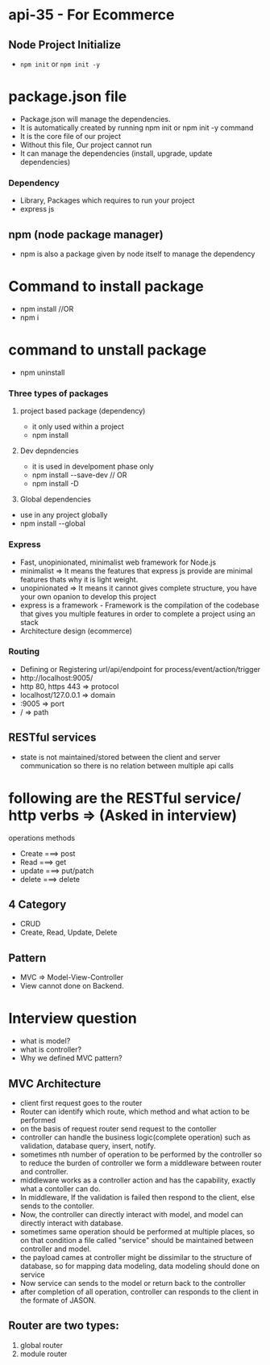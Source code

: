 # api-35 - For Ecommerce
## Node Project Initialize
- `npm init` or `npm init -y`

# package.json file
- Package.json will manage the dependencies. 
- It is automatically created by running npm init or npm init -y command
- It is the core file of our project
- Without this file, Our project cannot run
- It can manage the dependencies (install, upgrade, update dependencies)

### Dependency
- Library, Packages which requires to run your project
- express js

## npm (node package manager)
- npm is also a package given by node itself to manage the dependency

# Command to install package
- npm install <package name>  //OR
- npm i <package name>

# command to unstall package
- npm uninstall <package name>

### Three types of packages
1) project based package (dependency)
   - it only used within a project
   - npm install <package name>

2) Dev depndencies
   - it is used in develpoment phase only
   - npm install <package name> --save-dev    // OR
   - npm install <package name> -D

3) Global dependencies
- use in any project globally
- npm install <package name> --global

### Express
- Fast, unopinionated, minimalist web framework for Node.js
- minimalist => It means the features that express js provide are minimal features thats why it is light weight.
- unopinionated => It means it cannot gives complete structure, you have your own opanion to develop this project
- express is a framework
        - Framework is the compilation of the codebase that gives you multiple features in order to complete a project using an stack
- Architecture design (ecommerce)

### Routing
- Defining or Registering url/api/endpoint for process/event/action/trigger
- http://localhost:9005/
- http 80, https 443 => protocol
- localhost/127.0.0.1 => domain 
- :9005 => port
- / => path

## RESTful services
- state is not maintained/stored between the client and server communication so there is no relation between multiple api calls

# following are the RESTful service/ http verbs  => (Asked in interview)
  operations     methods
- Create  ===>   post
- Read    ===>   get
- update  ===>   put/patch
- delete  ===>   delete

## 4 Category
- CRUD
- Create, Read, Update, Delete

## Pattern
- MVC => Model-View-Controller
- View cannot done on Backend.

# Interview question
- what is model?
- what is controller?
- Why we defined MVC pattern?

## MVC Architecture
- client first request goes to the router
- Router can identify which route, which method and what action to be performed
- on the basis of request router send request to the contoller
- controller can handle the business logic(complete operation) such as validation, database query, insert, notify.
- sometimes nth number of operation to be performed by the controller so to reduce the burden of controller we form a middleware between router and controller.
- middleware works as a controller action and has the capability, exactly what a contoller can do.
- In middleware, If the validation is failed then respond to the client, else sends to the contoller.
- Now, the controller can directly interact with model, and model can directly interact with database.
- sometimes same operation should be performed at multiple places, so on that condition a file called "service" should be maintained between controller and model.
- the payload cames at controller might be dissimilar to the structure of database, so for mapping data modeling, data modeling should done on service
- Now service can sends to the model or return back to the controller
- after completion of all operation, controller can responds to the client in the formate of JASON.

## Router are two types:
1) global router
2) module router
